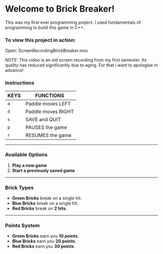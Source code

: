 # Welcome to Brick Breaker!
This was my first ever programming project. 
I used fundamentals of programming to build this game in C++.


### To view this project in action: 
Open: ScreenRecordingBrickBreaker.mov

*NOTE:*
This video is an old screen recording from my first semester. Its quality has 
reduced significantly due to aging. For that i want to apologise in advance!


### Instructions

| **KEYS** | **FUNCTIONS**            |
|----------|--------------------------|
| `a`      | Paddle moves LEFT         |
| `d`      | Paddle moves RIGHT        |
| `s`      | SAVE and QUIT             |
| `p`      | PAUSES the game           |
| `r`      | RESUMES the game          |

---

### Available Options

1. **Play a new game**
2. **Start a previously saved game**

---

### Brick Types

- **Green Bricks** break on a single hit.
- **Blue Bricks** break on a single hit.
- **Red Bricks** break on **2 hits**.

---

### Points System

- **Green Bricks** earn you **10 points**.
- **Blue Bricks** earn you **20 points**.
- **Red Bricks** earn you **30 points**.
